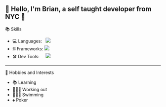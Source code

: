 ## 👋 Hello, I'm Brian, a self taught developer from NYC 🗽

📚 Skills
* 💻 Languages:  &nbsp; [![](https://skillicons.dev/icons?i=java,py,ts,solidity)]()
* ⛓️ Frameworks: [![](https://skillicons.dev/icons?i=spring,flask,fastapi)]()
* 🛠️ Dev Tools:  &nbsp; &nbsp; [![](https://skillicons.dev/icons?i=jenkins,docker,kubernetes,aws,gcp,openshift)]()
---
🌟 Hobbies and Interests
* 📚 Learning
* 🏋🏽‍♂️ Working out
* 🏊🏽‍♂️ Swimming
* ♠️  Poker
